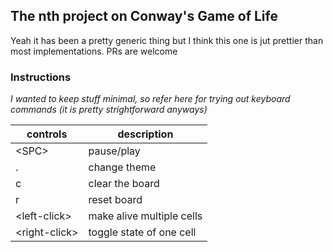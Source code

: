 ## The nth project on Conway's Game of Life

Yeah it has been a pretty generic thing but I think this one is jut prettier than most implementations.
PRs are welcome

### Instructions

*I wanted to keep stuff minimal, so refer here for trying out keyboard commands (it is pretty strightforward anyways)*


|   controls   |      description           |
|--------------|----------------------------|
|   \<SPC\>      |  pause/play                |
|     .        |    change theme            |
|     c        |   clear the board          |
|     r        |  reset board               |
|\<left-click\>  | make alive multiple cells  |
|\<right-click\> | toggle state of one cell   |
